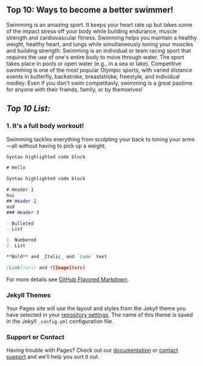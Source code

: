 ## **Top 10: Ways to become a better swimmer!**

Swimming is an amazing sport. It keeps your heart rate up but takes some of the impact stress off your body while building endurance, muscle strength and cardiovascular fitness. Swimming helps you maintain a healthy weight, healthy heart, and lungs while simultaneously toning your muscles and building strength. Swimming is an individual or team racing sport that requires the use of one's entire body to move through water. The sport takes place in pools or open water (e.g., in a sea or lake). Competitive swimming is one of the most popular Olympic sports, with varied distance events in butterfly, backstroke, breaststroke, freestyle, and individual medley. Even if you don't swim competitavly, swimming is a great pastime for anyone with their friends, family, or by themselves!


## _Top 10 List:_

### 1. It's a full body workout!

Swimming tackles everything from sculpting your back to toning your arms—all without having to pick up a weight.

```markdown
Syntax highlighted code block

# Hello
```

```markdown
Syntax highlighted code block

# Header 1
hui
## Header 2
asd
### Header 3

- Bulleted
- List

1. Numbered
2. List

**Bold** and _Italic_ and `Code` text

[Link](url) and ![Image](src)
```

For more details see [GitHub Flavored Markdown](https://guides.github.com/features/mastering-markdown/).

### Jekyll Themes

Your Pages site will use the layout and styles from the Jekyll theme you have selected in your [repository settings](https://github.com/sanarajesh6/Proj-One/settings/pages). The name of this theme is saved in the Jekyll `_config.yml` configuration file.

### Support or Contact

Having trouble with Pages? Check out our [documentation](https://docs.github.com/categories/github-pages-basics/) or [contact support](https://support.github.com/contact) and we’ll help you sort it out.
